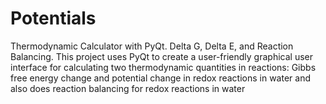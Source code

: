 # Potentials
Thermodynamic Calculator with PyQt. Delta G, Delta E, and Reaction Balancing. This project uses PyQt to create a user-friendly graphical user interface for calculating two thermodynamic quantities in reactions: Gibbs free energy change and potential change in redox reactions in water and also does reaction balancing for redox reactions in water
